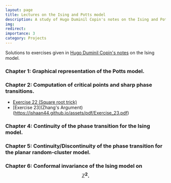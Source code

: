 ```yaml
---
layout: page
title: Lectures on the Ising and Potts model
description: A study of Hugo Duminil Copin's notes on the Ising and Potts model partially guided by Prof. Subhajit Goswami.
img: 
redirect: 
importance: 3
category: Projects
---
```

Solutions to exercises given in [Hugo Duminil Copin's notes](https://arxiv.org/pdf/1707.00520) on the Ising model.


### Chapter 1: Graphical representation of the Potts model.

### Chapter 2: Computation of critical points and sharp phase transitions.
- [Exercise 22 (Square root trick)](https://ishaan44.github.io/assets/pdf/Exercise_22.pdf)
- [Exercise 23](Zhang's Argument)(https://ishaan44.github.io/assets/pdf/Exercise_23.pdf)
### Chapter 4:  Continuity of the phase transition for the Ising model.

### Chapter 5: Continuity/Discontinuity of the phase transition for the planar random-cluster model.

### Chapter 6:  Conformal invariance of the Ising model on $$\mathbb{Z}^2.$$

